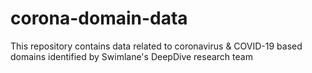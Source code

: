 # corona-domain-data
This repository contains data related to coronavirus &amp; COVID-19 based domains identified by Swimlane's DeepDive research team

